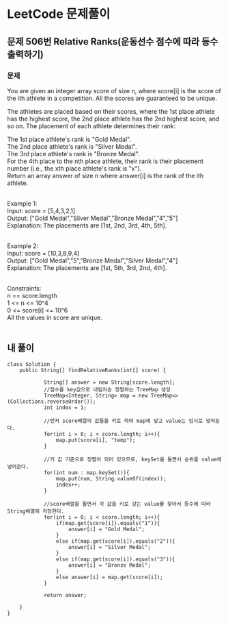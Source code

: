 # LeetCode 문제풀이

## 문제 506번 Relative Ranks(운동선수 점수에 따라 등수 출력하기)
### 문제<br>
You are given an integer array score of size n, where score[i] is the score of the ith athlete in a competition. All the scores are guaranteed to be unique.

The athletes are placed based on their scores, where the 1st place athlete has the highest score, the 2nd place athlete has the 2nd highest score, and so on. The placement of each athlete determines their rank:

The 1st place athlete's rank is "Gold Medal".<br>
The 2nd place athlete's rank is "Silver Medal".<br>
The 3rd place athlete's rank is "Bronze Medal".<br>
For the 4th place to the nth place athlete, their rank is their placement number (i.e., the xth place athlete's rank is "x").<br>
Return an array answer of size n where answer[i] is the rank of the ith athlete.<br><br> 

Example 1:<br>
Input: score = [5,4,3,2,1]<br>
Output: ["Gold Medal","Silver Medal","Bronze Medal","4","5"]<br>
Explanation: The placements are [1st, 2nd, 3rd, 4th, 5th].<br><br>

Example 2:<br>
Input: score = [10,3,8,9,4]<br>
Output: ["Gold Medal","5","Bronze Medal","Silver Medal","4"]<br>
Explanation: The placements are [1st, 5th, 3rd, 2nd, 4th].<br><br> 

Constraints:<br>
n == score.length<br>
1 <= n <= 10^4<br>
0 <= score[i] <= 10^6<br>
All the values in score are unique.<br><br>


## 내 풀이
```
class Solution {
    public String[] findRelativeRanks(int[] score) {

            String[] answer = new String[score.length];
            //점수를 key값으로 내림차순 정렬하는 TreeMap 생성
            TreeMap<Integer, String> map = new TreeMap<>(Collections.reverseOrder());
            int index = 1;

            //먼저 score배열의 값들을 키로 하여 map에 넣고 value는 임시로 넣어둔다.
            for(int i = 0; i < score.length; i++){
                map.put(score[i], "temp");
            }

            //키 값 기준으로 정렬이 되어 있으므로, keySet을 돌면서 순위를 value에 넣어준다.
            for(int num : map.keySet()){
                map.put(num, String.valueOf(index));
                index++;
            }

            //score배열을 돌면서 각 값을 키로 갖는 value를 찾아서 등수에 따라 String배열에 저장한다.
            for(int i = 0; i < score.length; i++){
                if(map.get(score[i]).equals("1")){
                    answer[i] = "Gold Medal";                    
                }
                else if(map.get(score[i]).equals("2")){
                    answer[i] = "Silver Medal";
                }
                else if(map.get(score[i]).equals("3")){
                    answer[i] = "Bronze Medal";
                }
                else answer[i] = map.get(score[i]);
            }

            return answer;
        
    }
}
```